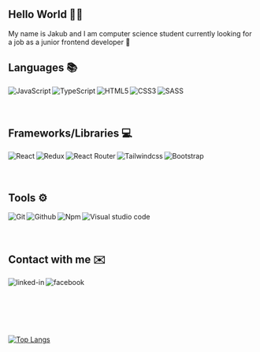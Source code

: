 ##  Hello World  :raising_hand_man:

My name is Jakub and I am computer science student currently looking  for a job as a junior frontend developer :mag_right:


## Languages :books:
<img align="left" alt="JavaScript" src="https://img.shields.io/badge/JavaScript-F7DF1E?style=for-the-badge&logo=javascript&logoColor=black" />
<img align="left" alt="TypeScript" src="https://img.shields.io/badge/TypeScript-007ACC?style=for-the-badge&logo=typescript&logoColor=white" />
<img align="left" alt="HTML5" src="https://img.shields.io/badge/HTML5-E34F26?style=for-the-badge&logo=html5&logoColor=white" />
<img align="left" alt="CSS3" src="https://img.shields.io/badge/CSS3-1572B6?style=for-the-badge&logo=css3&logoColor=white" />
<img align="left" alt="SASS" src="https://img.shields.io/badge/Sass-CC6699?style=for-the-badge&logo=sass&logoColor=white" />
<br>
<br>
<br>

## Frameworks/Libraries :computer:
<img align="left" alt="React" src="https://img.shields.io/badge/React-20232A?style=for-the-badge&logo=react&logoColor=61DAFB" />
<img align="left" alt="Redux" src="https://img.shields.io/badge/Redux-593D88?style=for-the-badge&logo=redux&logoColor=white" />
<img align="left" alt="React Router" src="https://img.shields.io/badge/React_Router-CA4245?style=for-the-badge&logo=react-router&logoColor=white" />
<img align="left" alt="Tailwindcss" src="https://img.shields.io/badge/Tailwind_CSS-38B2AC?style=for-the-badge&logo=tailwind-css&logoColor=white" />
<img align="left" alt="Bootstrap" src="https://img.shields.io/badge/Bootstrap-563D7C?style=for-the-badge&logo=bootstrap&logoColor=white" />
<br>
<br>
<br>

## Tools :gear:
<img align="left" alt="Git" src="https://img.shields.io/badge/GIT-E44C30?style=for-the-badge&logo=git&logoColor=white" />
<img align="left" alt="Github" src="https://img.shields.io/badge/GitHub-100000?style=for-the-badge&logo=github&logoColor=white" />
<img align="left" alt="Npm" src="https://camo.githubusercontent.com/b47580b7e8e0b4ce9bb718070140318f72d316a0c88e0dd53a5ac4b0bdfc755e/68747470733a2f2f696d672e736869656c64732e696f2f62616467652f4e504d2d2532333030303030302e7376673f7374796c653d666f722d7468652d6261646765266c6f676f3d6e706d266c6f676f436f6c6f723d7768697465" />
<img align="left" alt="Visual studio code" src="https://img.shields.io/badge/Visual_Studio_Code-0078D4?style=for-the-badge&logo=visual%20studio%20code&logoColor=white" />
<br>
<br>
<br>

## Contact with me :envelope:
[<img align="left" alt="linked-in" src="https://img.shields.io/badge/linkedin-%230077B5.svg?&style=for-the-badge&logo=linkedin&logoColor=white" />](https://www.linkedin.com/in/jakub-sepetowski-070b6a266/)[<img align="left" alt="facebook" src="https://img.shields.io/badge/facebook-%231877F2.svg?&style=for-the-badge&logo=facebook&logoColor=white" />](https://www.facebook.com/bushmeen/)
<br>
<br>
<br>
<br>
<br>
<br>

[![Top Langs](https://github-readme-stats-git-masterrstaa-rickstaa.vercel.app/api/top-langs/?username=sepetowski)](https://github.com/sepetowski/github-readme-stats)




